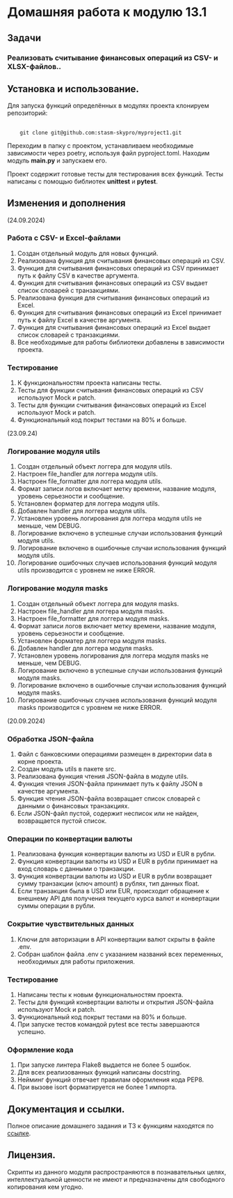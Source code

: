 # Домашняя работа к модулю 13.1
## Задачи
### Реализовать считывание финансовых операций из CSV- и XLSX-файлов..


## Установка и использование.
Для запуска функций определённых в модулях проекта клонируем репозиторий:
##
        git clone git@github.com:stasm-skypro/myproject1.git

Переходим в папку с проектом, устанавливаем необходимые зависимости через poetry, используя файл pyproject.toml.
Находим модуль **main.py** и запускаем его.

Проект содержит готовые тесты для тестирования всех функций.
Тесты написаны с помощью библиотек **unittest** и **pytest**.

## Изменения и дополнения
(24.09.2024)
### Работа с CSV- и Excel-файлами
1. Создан отдельный модуль для новых функций.
2. Реализована функция для считывания финансовых операций из CSV.
3. Функция для считывания финансовых операций из CSV принимает путь к файлу CSV в качестве аргумента.
4. Функция для считывания финансовых операций из CSV выдает список словарей с транзакциями.
5. Реализована функция для считывания финансовых операций из Excel.
6. Функция для считывания финансовых операций из Excel принимает путь к файлу Excel в качестве аргумента.
7. Функция для считывания финансовых операций из Excel выдает список словарей с транзакциями.
8. Все необходимые для работы библиотеки добавлены в зависимости проекта.

### Тестирование
1. К функциональностям проекта написаны тесты.
2. Тесты для функции считывания финансовых операций из CSV используют Mock и patch.
3. Тесты для функции считывания финансовых операций из Excel используют Mock и patch.
4. Функциональный код покрыт тестами на 80% и больше.


(23.09.24)

### Логирование модуля utils
1. Создан отдельный объект логгера для модуля utils.
2. Настроен file_handler для логгера модуля utils.
3. Настроен file_formatter для логгера модуля utils.
4. Формат записи логов включает метку времени, название модуля, уровень серьезности и сообщение.
5. Установлен форматер для логгера модуля utils.
6. Добавлен handler для логгера модуля utils.
7. Установлен уровень логирования для логгера модуля utils не меньше, чем DEBUG.
8. Логирование включено в успешные случаи использования функций модуля utils.
9. Логирование включено в ошибочные случаи использования функций модуля utils.
10. Логирование ошибочных случаев использования функций модуля utils производится с уровнем не ниже ERROR.


### Логирование модуля masks
1. Создан отдельный объект логгера для модуля masks.
2. Настроен file_handler для логгера модуля masks.
3. Настроен file_formatter для логгера модуля masks.
4. Формат записи логов включает метку времени, название модуля, уровень серьезности и сообщение.
5. Установлен форматер для логгера модуля masks.
6. Добавлен handler для логгера модуля masks.
7. Установлен уровень логирования для логгера модуля masks не меньше, чем DEBUG.
8. Логирование включено в успешные случаи использования функций модуля masks.
9. Логирование включено в ошибочные случаи использования функций модуля masks.
10. Логирование ошибочных случаев использования функций модуля masks производится с уровнем не ниже ERROR.


(20.09.2024)

### Обработка JSON-файла
1. Файл с банковскими операциями размещен в директории data в корне проекта.
2. Создан модуль utils в пакете src.
3. Реализована функция чтения JSON-файла в модуле utils.
4. Функция чтения JSON-файла принимает путь к файлу JSON в качестве аргумента.
5. Функция чтения JSON-файла возвращает список словарей с данными о финансовых транзакциях.
6. Если JSON-файл пустой, содержит несписок или не найден, возвращается пустой список.

### Операции по конвертации валюты
1. Реализована функция конвертации валюты из USD и EUR в рубли.
2. Функция конвертации валюты из USD и EUR в рубли принимает на вход словарь с данными о транзакции.
3. Функция конвертации валюты из USD и EUR в рубли возвращает сумму транзакции (ключ amount) в рублях, тип данных float.
4. Если транзакция была в USD или EUR, происходит обращение к внешнему API для получения текущего курса валют и конвертации суммы операции в рубли.

### Сокрытие чувствительных данных
1. Ключи для авторизации в API конвертации валют скрыты в файле .env.
2. Собран шаблон файла .env с указанием названий всех переменных, необходимых для работы приложения.

### Тестирование
1. Написаны тесты к новым функциональностям проекта.
2. Тесты для функций конвертации валюты и открытия JSON-файла используют Mock и patch.
3. Функциональный код покрыт тестами на 80% и больше.
4. При запуске тестов командой pytest все тесты завершаются успешно.

### Оформление кода
1. При запуске линтера Flake8 выдается не более 5 ошибок.
2. Для всех реализованных функций написаны docstring.
3. Нейминг функций отвечает правилам оформления кода PEP8.
4. При вызове isort форматируется не более 1 импорта.

## Документация и ссылки.
Полное описание домашнего задания и ТЗ к функциям находятся по [ссылке](https://my.sky.pro/student-cabinet/stream-lesson/135686/homework-requirements).

## Лицензия.
Скрипты из данного модуля распространяются в познавательных целях, интеллектуальной ценности не имеют и предназначены для свободного копирования кем угодно.
